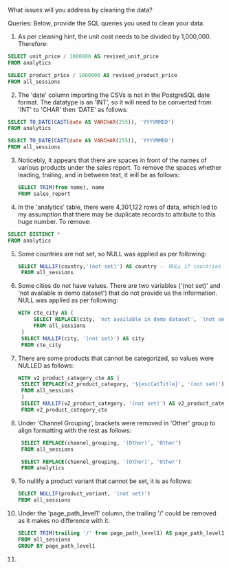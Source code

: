 What issues will you address by cleaning the data?

Queries:
Below, provide the SQL queries you used to clean your data.




1. As per cleaning hint, the unit cost needs to be divided by 1,000,000.  Therefore:

```sql
SELECT unit_price / 1000000 AS revised_unit_price
FROM analytics

SELECT product_price / 1000000 AS revised_product_price
FROM all_sessions
```

2. The 'date' column importing the CSVs is not in the PostgreSQL date format.  The datatype is an 'INT', so it will need to be converted from 'INT' to 'CHAR' then 'DATE' as follows:

```sql
SELECT TO_DATE(CAST(date AS VARCHAR(255)), 'YYYYMMDD')
FROM analytics

SELECT TO_DATE(CAST(date AS VARCHAR(255)), 'YYYYMMDD')
FROM all_sessions
```

3. Noticebly, it appears that there are spaces in front of the names of various products under the sales report.  To remove the spaces whether leading, trailing, and in between text, it will be as follows:

   ```sql
   SELECT TRIM(from name), name
   FROM sales_report
   ```
   
4. In the 'analytics' table, there were 4,301,122 rows of data, which led to my assumption that there may be duplicate records to attribute to this huge number.  To remove:

```sql
SELECT DISTINCT *
FROM analytics
```

5. Some countries are not set, so NULL was applied as per following:

   ```sql
   SELECT NULLIF(country,'(not set)') AS country -- NULL if countries are not set.
	FROM all_sessions
   ```
   
6. Some cities do not have values.  There are two variables ('(not set)' and 'not available in demo dataset') that do not provide us the information. NULL was applied as per following:

   ```sql
   WITH cte_city AS (	
		SELECT REPLACE(city, 'not available in demo dataset', '(not set)') AS city -- NULL if city is not provided
		FROM all_sessions
	)
	SELECT NULLIF(city, '(not set)') AS city
	FROM cte_city
   ```

7. There are some products that cannot be categorized, so values were NULLED as follows:

   ```sql
   WITH v2_product_category_cte AS (
   	SELECT REPLACE(v2_product_category, '${escCatTitle}', '(not set)') AS v2_product_category
   	FROM all_sessions
	)
	SELECT NULLIF(v2_product_category, '(not set)') AS v2_product_category
	FROM v2_product_category_cte
   ```

8. Under 'Channel Grouping', brackets were removed in 'Other' group to align formatting with the rest as follows:

   ```sql
   	SELECT REPLACE(channel_grouping, '(Other)', 'Other')
   	FROM all_sessions

   	SELECT REPLACE(channel_grouping, '(Other)', 'Other')
	FROM analytics
   ```

9. To nullify a product variant that cannot be set, it is as follows:

    ```sql
    SELECT NULLIF(product_variant, '(not set)')
    FROM all_sessions
    ```

10. Under the 'page_path_level1' column, the trailing '/' could be removed as it makes no difference with it:

    ```sql
    SELECT TRIM(trailing '/' from page_path_level1) AS page_path_level1
    FROM all_sessions
    GROUP BY page_path_level1
    ```

11. 

    

   

